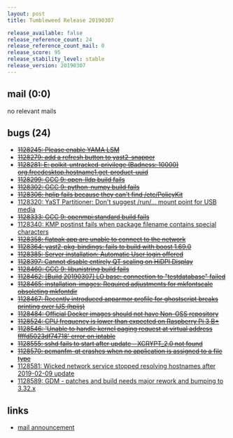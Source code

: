 ```yaml
---
layout: post
title: Tumbleweed Release 20190307

release_available: false
release_reference_count: 24
release_reference_count_mail: 0
release_score: 95
release_stability_level: stable
release_version: 20190307
---
```


## mail (0:0)

no relevant mails

## bugs (24)

<!--more-->

- ~~[1128245: Please enable YAMA LSM](https://bugzilla.opensuse.org/show_bug.cgi?id=1128245)~~
- ~~[1128279: add a refresh button to yast2-snapper](https://bugzilla.opensuse.org/show_bug.cgi?id=1128279)~~
- ~~[1128281: E: polkit-untracked-privilege (Badness: 10000) org.freedesktop.hostname1.get-product-uuid](https://bugzilla.opensuse.org/show_bug.cgi?id=1128281)~~
- ~~[1128299: GCC 9: open-lldp build fails](https://bugzilla.opensuse.org/show_bug.cgi?id=1128299)~~
- ~~[1128302: GCC 9: python-numpy build fails](https://bugzilla.opensuse.org/show_bug.cgi?id=1128302)~~
- ~~[1128306: hplip fails because they can't find /etc/PolicyKit](https://bugzilla.opensuse.org/show_bug.cgi?id=1128306)~~
- [1128320: YaST Partitioner: Don't suggest /run/... mount point for USB media](https://bugzilla.opensuse.org/show_bug.cgi?id=1128320)
- ~~[1128333: GCC 9: openmpi:standard build fails](https://bugzilla.opensuse.org/show_bug.cgi?id=1128333)~~
- [1128340: KMP postinst fails when package filename contains special characters](https://bugzilla.opensuse.org/show_bug.cgi?id=1128340)
- ~~[1128358: flatpak app are unable to connect to the network](https://bugzilla.opensuse.org/show_bug.cgi?id=1128358)~~
- ~~[1128364: yast2-pkg-bindings: fails to build with boost 1.69.0](https://bugzilla.opensuse.org/show_bug.cgi?id=1128364)~~
- ~~[1128385: Server installation: Automatic User login offered](https://bugzilla.opensuse.org/show_bug.cgi?id=1128385)~~
- ~~[1128397: Cannot disable entirely QT scaling on HiDPI Display](https://bugzilla.opensuse.org/show_bug.cgi?id=1128397)~~
- ~~[1128460: GCC 9: libunistring build fails](https://bugzilla.opensuse.org/show_bug.cgi?id=1128460)~~
- ~~[1128462: \[Build 20190307\] LO base: connection to "testdatabase" failed](https://bugzilla.opensuse.org/show_bug.cgi?id=1128462)~~
- ~~[1128465: installation-images: Required adjustments for mkfontscale obsoleting mkfontdir](https://bugzilla.opensuse.org/show_bug.cgi?id=1128465)~~
- ~~[1128467: Recently introduced apparmor profile for ghostscript breaks printing over IJS (hpijs)](https://bugzilla.opensuse.org/show_bug.cgi?id=1128467)~~
- ~~[1128484: Official Docker images should not have Non-OSS repository](https://bugzilla.opensuse.org/show_bug.cgi?id=1128484)~~
- ~~[1128524: CPU frequency is lower than expected on Raspberry Pi 3 B+](https://bugzilla.opensuse.org/show_bug.cgi?id=1128524)~~
- ~~[1128546: 'Unable to handle kernel paging request at virtual address ffffd5023df74718' error on iptable](https://bugzilla.opensuse.org/show_bug.cgi?id=1128546)~~
- ~~[1128555: sshd fails to start after update - XCRYPT_2.0 not found](https://bugzilla.opensuse.org/show_bug.cgi?id=1128555)~~
- ~~[1128570: pcmanfm-qt crashes when no application is assigned to a file type](https://bugzilla.opensuse.org/show_bug.cgi?id=1128570)~~
- [1128581: Wicked network service stopped resolving hostnames after 2019-02-09 update](https://bugzilla.opensuse.org/show_bug.cgi?id=1128581)
- [1128589: GDM - patches and build needs major rework and bumping to 3.32.x](https://bugzilla.opensuse.org/show_bug.cgi?id=1128589)



## links

- [mail announcement](https://lists.opensuse.org/opensuse-factory/2019-03/msg00057.html)

